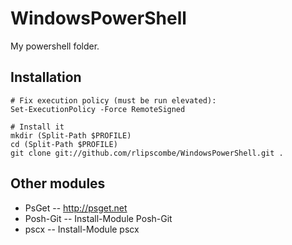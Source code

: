 WindowsPowerShell
=================

My powershell folder.

Installation
------------

    # Fix execution policy (must be run elevated):
    Set-ExecutionPolicy -Force RemoteSigned

    # Install it
    mkdir (Split-Path $PROFILE)
    cd (Split-Path $PROFILE)
    git clone git://github.com/rlipscombe/WindowsPowerShell.git .

Other modules
-------------

* PsGet -- http://psget.net
* Posh-Git -- Install-Module Posh-Git
* pscx -- Install-Module pscx
